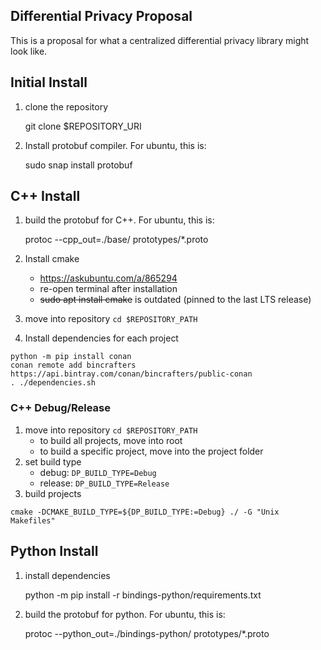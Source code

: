 ## Differential Privacy Proposal

This is a proposal for what a centralized differential privacy library might look like.

## Initial Install
1. clone the repository 


    git clone $REPOSITORY_URI

2. Install protobuf compiler. For ubuntu, this is:


    sudo snap install protobuf



## C++ Install
1. build the protobuf for C++. For ubuntu, this is:
    
    
    protoc --cpp_out=./base/ prototypes/*.proto
  
2. Install cmake  
    - https://askubuntu.com/a/865294  
    - re-open terminal after installation  
    - ~~sudo apt install cmake~~ is outdated (pinned to the last LTS release)  
3. move into repository `cd $REPOSITORY_PATH`
4. Install dependencies for each project  
```
python -m pip install conan  
conan remote add bincrafters https://api.bintray.com/conan/bincrafters/public-conan
. ./dependencies.sh
```

### C++ Debug/Release
1. move into repository `cd $REPOSITORY_PATH`
    - to build all projects, move into root
    - to build a specific project, move into the project folder
2. set build type
    - debug: `DP_BUILD_TYPE=Debug`
    - release: `DP_BUILD_TYPE=Release`
2. build projects
```
cmake -DCMAKE_BUILD_TYPE=${DP_BUILD_TYPE:=Debug} ./ -G "Unix Makefiles"
```

## Python Install
1. install dependencies  
    

    python -m pip install -r bindings-python/requirements.txt
    
2. build the protobuf for python. For ubuntu, this is:
    
    
    protoc --python_out=./bindings-python/ prototypes/*.proto

